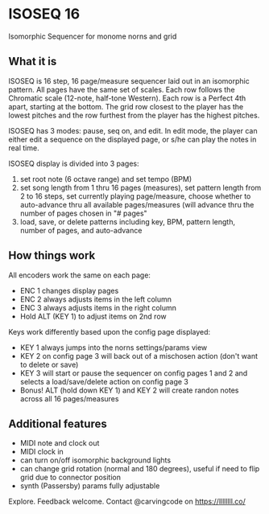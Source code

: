 # ISOSEQ 16
Isomorphic Sequencer for monome norns and grid

## What it is

ISOSEQ is 16 step, 16 page/measure sequencer laid out in an isomorphic pattern.  All pages have the same set of scales.  Each row follows the Chromatic scale (12-note, half-tone Western).  Each row is a Perfect 4th apart, starting at the bottom.  The grid row closest to the player has the lowest pitches and the row furthest from the player has the highest pitches.  

ISOSEQ has 3 modes: pause, seq on, and edit.  In edit mode, the player can either edit a sequence on the displayed page, or s/he can play the notes in real time.

ISOSEQ display is divided into 3 pages:

1) set root note (6 octave range) and set tempo (BPM)
2) set song length from 1 thru 16 pages (measures), set pattern length from 2 to 16 steps, set currently playing page/measure, choose whether to auto-advance thru all available pages/measures (will advance thru the number of pages chosen in "# pages" 
3) load, save, or delete patterns including key, BPM, pattern length, number of pages, and auto-advance

## How things work

All encoders work the same on each page:

- ENC 1 changes display pages
- ENC 2 always adjusts items in the left column
- ENC 3 always adjusts items in the right column
- Hold ALT (KEY 1) to adjust items on 2nd row

Keys work differently based upon the config page displayed:

- KEY 1 always jumps into the norns settings/params view
- KEY 2 on config page 3 will back out of a mischosen action (don't want to delete or save)
- KEY 3 will start or pause the sequencer on config pages 1 and 2 and selects a load/save/delete action on config page 3
- Bonus! ALT (hold down KEY 1) and KEY 2 will create randon notes across all 16 pages/measures

## Additional features

- MIDI note and clock out
- MIDI clock in
- can turn on/off isomorphic background lights
- can change grid rotation (normal and 180 degrees), useful if need to flip grid due to connector position
- synth (Passersby) params fully adjustable


Explore.  Feedback welcome.  Contact @carvingcode on https://llllllll.co/
